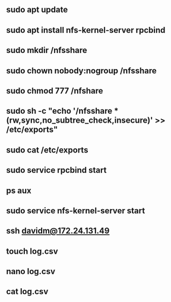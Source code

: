 ## sudo apt update
## sudo apt install nfs-kernel-server rpcbind
## sudo mkdir /nfsshare
## sudo chown nobody:nogroup /nfsshare
## sudo chmod 777 /nfshare
## sudo sh -c "echo '/nfsshare *(rw,sync,no_subtree_check,insecure)' >> /etc/exports"
## sudo cat /etc/exports
## sudo service rpcbind start
## ps aux
## sudo service nfs-kernel-server start

## ssh davidm@172.24.131.49

## touch log.csv
## nano log.csv
## cat log.csv
